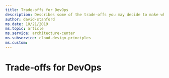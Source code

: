 ```yaml
---
title: Trade-offs for DevOps
description: Describes some of the trade-offs you may decide to make when optimizing a workload for DevOps.
author: david-stanford
ms.date: 10/21/2019
ms.topic: article
ms.service: architecture-center
ms.subservice: cloud-design-principles
ms.custom: 
---
```


# Trade-offs for DevOps

